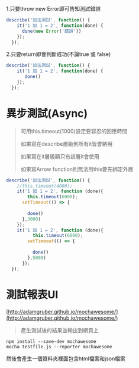 1.只要throw new Error即可告知測試錯誤

```js
describe('加法測試', function() {
    it('1 加 1 = 2', function(done) {
      done(new Error('錯誤'))
    });
  });
```

2.只要return即會判斷成功\(不論true 或 false\)

```js
describe('加法測試', function() {
    it('1 加 1 = 2', function(done) {
       done()
    });
  });
```

# 異步測試\(Async\)

> 可用this.timeout\(1000\)設定要容忍的回應時間
>
> 如果寫在describe層級則所有it皆會納用
>
> 如果寫在it層級額只有該層it會使用
>
> 如果寫Arrow function則無法用this要先綁定外層

```js
describe('加法測試', function() {
    //this.timeout(4000);
    it('1 加 1 = 2', function (done){
        this.timeout(6000);
      setTimeout(() => {
        
        done()
      },3000)
    });
    it('1 加 1 = 2', function (done){
          this.timeout(6000);
        setTimeout(() => {
          
          done()
        },5000)
      });
  });

```



# 

# 測試報表UI

[http://adamgruber.github.io/mochawesome/](http://adamgruber.github.io/mochawesome/)

> 產生測試後的結果並輸出到網頁上

```
npm install --save-dev mochawesome
mocha testfile.js --reporter mochawesome
```

然後會產生一個資料夾裡面包含html檔案和json檔案

